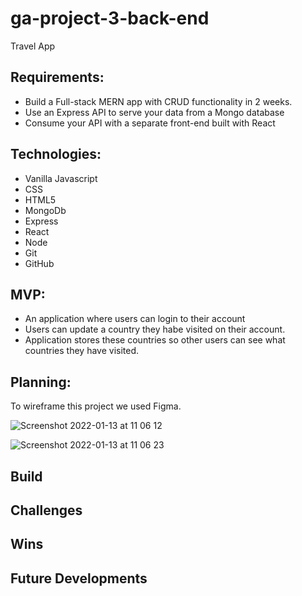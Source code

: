 # ga-project-3-back-end

Travel App


## Requirements:
* Build a Full-stack MERN app with CRUD functionality in 2 weeks.
* Use an Express API to serve your data from a Mongo database
* Consume your API with a separate front-end built with React

## Technologies:
* Vanilla Javascript
* CSS
* HTML5
* MongoDb
* Express
* React
* Node
* Git
* GitHub

## MVP:
* An application where users can login to their account
* Users can update a country they habe visited on their account.
* Application stores these countries so other users can see what countries they have visited.

## Planning:

To wireframe this project we used Figma. 

![Screenshot 2022-01-13 at 11 06 12](https://user-images.githubusercontent.com/85187554/149320310-6d441706-86df-404f-bbc4-7c4b51a2b25a.png)

![Screenshot 2022-01-13 at 11 06 23](https://user-images.githubusercontent.com/85187554/149320315-1e05f834-8304-43a9-b062-f865fb4765d2.png)


## Build


## Challenges


## Wins


## Future Developments




